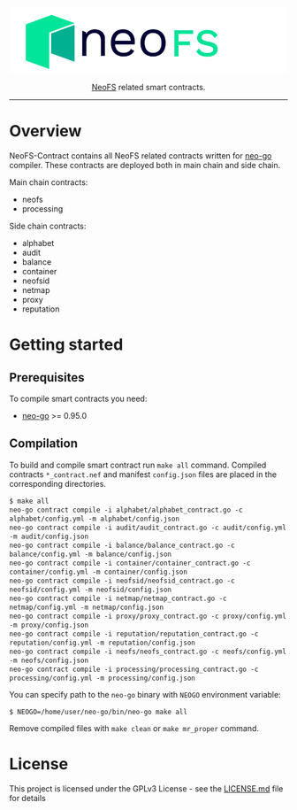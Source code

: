 <p align="center">
<img src="./.github/logo.svg" width="500px" alt="NeoFS">
</p>
<p align="center">
  <a href="https://fs.neo.org">NeoFS</a> related smart contracts.
</p>

---

# Overview

NeoFS-Contract contains all NeoFS related contracts written for
[neo-go](https://github.com/nspcc-dev/neo-go) compiler. These contracts
are deployed both in main chain and side chain.

Main chain contracts:

- neofs
- processing

Side chain contracts:

- alphabet
- audit
- balance
- container
- neofsid
- netmap
- proxy
- reputation

# Getting started 

## Prerequisites

To compile smart contracts you need:

-   [neo-go](https://github.com/nspcc-dev/neo-go) >= 0.95.0

## Compilation

To build and compile smart contract run `make all` command. Compiled contracts
`*_contract.nef` and manifest `config.json` files are placed in the 
corresponding directories. 

```
$ make all
neo-go contract compile -i alphabet/alphabet_contract.go -c alphabet/config.yml -m alphabet/config.json
neo-go contract compile -i audit/audit_contract.go -c audit/config.yml -m audit/config.json
neo-go contract compile -i balance/balance_contract.go -c balance/config.yml -m balance/config.json
neo-go contract compile -i container/container_contract.go -c container/config.yml -m container/config.json
neo-go contract compile -i neofsid/neofsid_contract.go -c neofsid/config.yml -m neofsid/config.json
neo-go contract compile -i netmap/netmap_contract.go -c netmap/config.yml -m netmap/config.json
neo-go contract compile -i proxy/proxy_contract.go -c proxy/config.yml -m proxy/config.json
neo-go contract compile -i reputation/reputation_contract.go -c reputation/config.yml -m reputation/config.json
neo-go contract compile -i neofs/neofs_contract.go -c neofs/config.yml -m neofs/config.json
neo-go contract compile -i processing/processing_contract.go -c processing/config.yml -m processing/config.json
```

You can specify path to the `neo-go` binary with `NEOGO` environment variable:

```
$ NEOGO=/home/user/neo-go/bin/neo-go make all
```

Remove compiled files with `make clean` or `make mr_proper` command.


# License

This project is licensed under the GPLv3 License - see the 
[LICENSE.md](LICENSE.md) file for details

